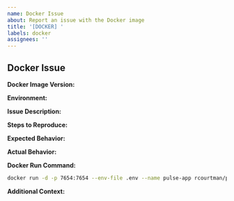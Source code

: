 ```yaml
---
name: Docker Issue
about: Report an issue with the Docker image
title: '[DOCKER] '
labels: docker
assignees: ''
---
```


## Docker Issue

**Docker Image Version:**
<!-- Which version of the Docker image are you using? (e.g., rcourtman/pulse:1.0.0) -->

**Environment:**
<!-- Details about your environment (OS, Docker version, etc.) -->

**Issue Description:**
<!-- A clear description of the issue you're experiencing -->

**Steps to Reproduce:**
<!-- Steps to reproduce the behavior -->

**Expected Behavior:**
<!-- What you expected to happen -->

**Actual Behavior:**
<!-- What actually happened -->

**Docker Run Command:**
<!-- The command you used to run the container -->
```bash
docker run -d -p 7654:7654 --env-file .env --name pulse-app rcourtman/pulse:latest
```

**Additional Context:**
<!-- Any other context about the problem here --> 